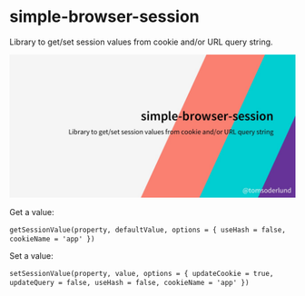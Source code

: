 # simple-browser-session

Library to get/set session values from cookie and/or URL query string.

![simple-browser-session](docs/simple-browser-session_github_preview.jpg)

Get a value:

	getSessionValue(property, defaultValue, options = { useHash = false, cookieName = 'app' })

Set a value:

	setSessionValue(property, value, options = { updateCookie = true, updateQuery = false, useHash = false, cookieName = 'app' })
